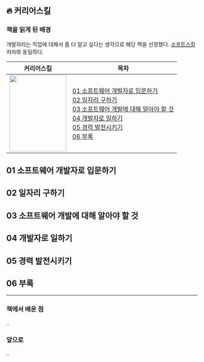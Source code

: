 ## 🔥 커리어스킬
### 책을 읽게 된 배경
개발자라는 직업에 대해서 좀 더 알고 싶다는 생각으로 해당 책을 선정했다.
[소프트스킬](https://github.com/kimziou77/Reading-Books/tree/main/books/%EC%86%8C%ED%94%84%ED%8A%B8%EC%8A%A4%ED%82%AC)
저자와 동일하다.  


|**커리어스킬**|**목차**|
|---|---|
|<img src="http://image.yes24.com/goods/71829578/XL" width="150" height="200"/>|[01 소프트웨어 개발자로 입문하기](#01-소프트웨어-개발자로-입문하기)<br>[02 일자리 구하기](#02-일자리-구하기)<br>[03 소프트웨어 개발에 대해 알아야 할 것](#03-소프트웨어-개발에-대해-알아야-할-것)<br>[04 개발자로 일하기](#04-개발자로-일하기)<br>[05 경력 발전시키기](#05-경력-발전시키기)<br>[06 부록](#06-부록)|

## 01 소프트웨어 개발자로 입문하기
## 02 일자리 구하기
## 03 소프트웨어 개발에 대해 알아야 할 것
## 04 개발자로 일하기
## 05 경력 발전시키기
## 06 부록

---

### 책에서 배운 점
..

### 앞으로
..
